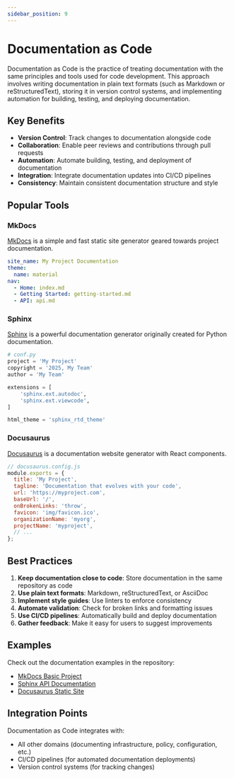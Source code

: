 ```yaml
---
sidebar_position: 9
---
```


# Documentation as Code

Documentation as Code is the practice of treating documentation with the same principles and tools used for code development. This approach involves writing documentation in plain text formats (such as Markdown or reStructuredText), storing it in version control systems, and implementing automation for building, testing, and deploying documentation.

## Key Benefits

- **Version Control**: Track changes to documentation alongside code
- **Collaboration**: Enable peer reviews and contributions through pull requests
- **Automation**: Automate building, testing, and deployment of documentation
- **Integration**: Integrate documentation updates into CI/CD pipelines
- **Consistency**: Maintain consistent documentation structure and style

## Popular Tools

### MkDocs

[MkDocs](https://www.mkdocs.org/) is a simple and fast static site generator geared towards project documentation.

```yaml
site_name: My Project Documentation
theme:
  name: material
nav:
  - Home: index.md
  - Getting Started: getting-started.md
  - API: api.md
```

### Sphinx

[Sphinx](https://www.sphinx-doc.org/) is a powerful documentation generator originally created for Python documentation.

```python
# conf.py
project = 'My Project'
copyright = '2025, My Team'
author = 'My Team'

extensions = [
    'sphinx.ext.autodoc',
    'sphinx.ext.viewcode',
]

html_theme = 'sphinx_rtd_theme'
```

### Docusaurus

[Docusaurus](https://docusaurus.io/) is a documentation website generator with React components.

```js
// docusaurus.config.js
module.exports = {
  title: 'My Project',
  tagline: 'Documentation that evolves with your code',
  url: 'https://myproject.com',
  baseUrl: '/',
  onBrokenLinks: 'throw',
  favicon: 'img/favicon.ico',
  organizationName: 'myorg',
  projectName: 'myproject',
  // ...
};
```

## Best Practices

1. **Keep documentation close to code**: Store documentation in the same repository as code
2. **Use plain text formats**: Markdown, reStructuredText, or AsciiDoc
3. **Implement style guides**: Use linters to enforce consistency
4. **Automate validation**: Check for broken links and formatting issues
5. **Use CI/CD pipelines**: Automatically build and deploy documentation
6. **Gather feedback**: Make it easy for users to suggest improvements

## Examples

Check out the documentation examples in the repository:

- [MkDocs Basic Project](https://github.com/yourusername/x-as-code/tree/main/documentation/examples/mkdocs/basic-project)
- [Sphinx API Documentation](https://github.com/yourusername/x-as-code/tree/main/documentation/examples/sphinx/api-docs)
- [Docusaurus Static Site](https://github.com/yourusername/x-as-code/tree/main/documentation/examples/docusaurus/static-site)

## Integration Points

Documentation as Code integrates with:
- All other domains (documenting infrastructure, policy, configuration, etc.)
- CI/CD pipelines (for automated documentation deployments)
- Version control systems (for tracking changes)
